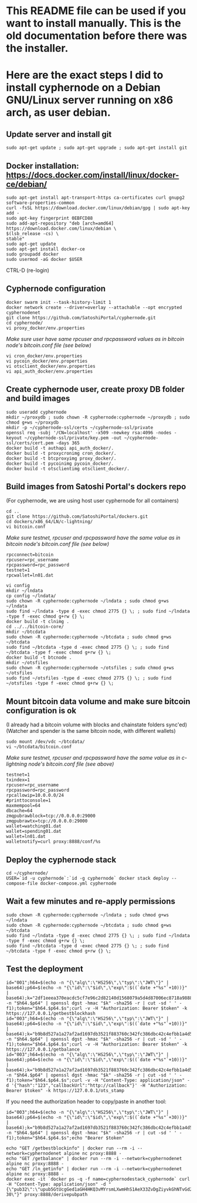 # This README file can be used if you want to install manually.  This is the old documentation before there was the installer.

# Here are the exact steps I did to install cyphernode on a Debian GNU/Linux server running on x86 arch, as user debian.

## Update server and install git

```shell
sudo apt-get update ; sudo apt-get upgrade ; sudo apt-get install git
```

## Docker installation: https://docs.docker.com/install/linux/docker-ce/debian/

```shell
sudo apt-get install apt-transport-https ca-certificates curl gnupg2 software-properties-common
curl -fsSL https://download.docker.com/linux/debian/gpg | sudo apt-key add -
sudo apt-key fingerprint 0EBFCD88
sudo add-apt-repository "deb [arch=amd64] https://download.docker.com/linux/debian \
$(lsb_release -cs) \
stable"
sudo apt-get update
sudo apt-get install docker-ce
sudo groupadd docker
sudo usermod -aG docker $USER
```

CTRL-D (re-login)

## Cyphernode configuration

```shell
docker swarm init --task-history-limit 1
docker network create --driver=overlay --attachable --opt encrypted cyphernodenet
git clone https://github.com/SatoshiPortal/cyphernode.git
cd cyphernode/
vi proxy_docker/env.properties
```

*Make sure user have same rpcuser and rpcpassword values as in bitcoin node's bitcoin.conf file (see below)*

```shell
vi cron_docker/env.properties
vi pycoin_docker/env.properties
vi otsclient_docker/env.properties
vi api_auth_docker/env.properties
```

## Create cyphernode user, create proxy DB folder and build images

```shell
sudo useradd cyphernode
mkdir ~/proxydb ; sudo chown -R cyphernode:cyphernode ~/proxydb ; sudo chmod g+ws ~/proxydb
mkdir -p ~/cyphernode-ssl/certs ~/cyphernode-ssl/private
openssl req -subj '/CN=localhost' -x509 -newkey rsa:4096 -nodes -keyout ~/cyphernode-ssl/private/key.pem -out ~/cyphernode-ssl/certs/cert.pem -days 365
docker build -t authapi api_auth_docker/.
docker build -t proxycronimg cron_docker/.
docker build -t btcproxyimg proxy_docker/.
docker build -t pycoinimg pycoin_docker/.
docker build -t otsclientimg otsclient_docker/.
```

## Build images from Satoshi Portal's dockers repo
(For cyphernode, we are using host user cyphernode for all containers)

```shell
cd ..
git clone https://github.com/SatoshiPortal/dockers.git
cd dockers/x86_64/LN/c-lightning/
vi bitcoin.conf
```

*Make sure testnet, rpcuser and rpcpassword have the same value as in bitcoin node's bitcoin.conf file (see below)*

```console
rpcconnect=bitcoin
rpcuser=rpc_username
rpcpassword=rpc_password
testnet=1
rpcwallet=ln01.dat
```

```shell
vi config
mkdir ~/lndata
cp config ~/lndata/
sudo chown -R cyphernode:cyphernode ~/lndata ; sudo chmod g+ws ~/lndata
sudo find ~/lndata -type d -exec chmod 2775 {} \; ; sudo find ~/lndata -type f -exec chmod g+rw {} \;
docker build -t clnimg .
cd ../../bitcoin-core/
mkdir ~/btcdata
sudo chown -R cyphernode:cyphernode ~/btcdata ; sudo chmod g+ws ~/btcdata
sudo find ~/btcdata -type d -exec chmod 2775 {} \; ; sudo find ~/btcdata -type f -exec chmod g+rw {} \;
docker build -t btcnode .
mkdir ~/otsfiles
sudo chown -R cyphernode:cyphernode ~/otsfiles ; sudo chmod g+ws ~/otsfiles
sudo find ~/otsfiles -type d -exec chmod 2775 {} \; ; sudo find ~/otsfiles -type f -exec chmod g+rw {} \;
```

## Mount bitcoin data volume and make sure bitcoin configuration is ok
(I already had a bitcoin volume with blocks and chainstate folders sync'ed)
(Watcher and spender is the same bitcoin node, with different wallets)

```shell
sudo mount /dev/vdc ~/btcdata/
vi ~/btcdata/bitcoin.conf
```

*Make sure testnet, rpcuser and rpcpassword have the same value as in c-lightning node's bitcoin.conf file (see above)*

```console
testnet=1
txindex=1
rpcuser=rpc_username
rpcpassword=rpc_password
rpcallowip=10.0.0.0/24
#printtoconsole=1
maxmempool=64
dbcache=64
zmqpubrawblock=tcp://0.0.0.0:29000
zmqpubrawtx=tcp://0.0.0.0:29000
wallet=watching01.dat
wallet=spending01.dat
wallet=ln01.dat
walletnotify=curl proxy:8888/conf/%s
```

## Deploy the cyphernode stack

```shell
cd ~/cyphernode/
USER=`id -u cyphernode`:`id -g cyphernode` docker stack deploy --compose-file docker-compose.yml cyphernode
```

## Wait a few minutes and re-apply permissions

```shell
sudo chown -R cyphernode:cyphernode ~/lndata ; sudo chmod g+ws ~/lndata
sudo chown -R cyphernode:cyphernode ~/btcdata ; sudo chmod g+ws ~/btcdata
sudo find ~/lndata -type d -exec chmod 2775 {} \; ; sudo find ~/lndata -type f -exec chmod g+rw {} \;
sudo find ~/btcdata -type d -exec chmod 2775 {} \; ; sudo find ~/btcdata -type f -exec chmod g+rw {} \;
  ```

## Test the deployment

```shell
id="001";h64=$(echo -n "{\"alg\":\"HS256\",\"typ\":\"JWT\"}" | base64);p64=$(echo -n "{\"id\":\"$id\",\"exp\":$((`date +"%s"`+10))}" | base64);k="2df1eeea370eacdc5cf7e96c2d82140d1568079a5d4d87006ec8718a98883b36";s=$(echo -n "$h64.$p64" | openssl dgst -hmac "$k" -sha256 -r | cut -sd ' ' -f1);token="$h64.$p64.$s";curl -v -H "Authorization: Bearer $token" -k https://127.0.0.1/getbestblockhash
id="003";h64=$(echo -n "{\"alg\":\"HS256\",\"typ\":\"JWT\"}" | base64);p64=$(echo -n "{\"id\":\"$id\",\"exp\":$((`date +"%s"`+10))}" | base64);k="b9b8d527a1a27af2ad1697db3521f883760c342fc386dbc42c4efbb1a4d5e0af";s=$(echo -n "$h64.$p64" | openssl dgst -hmac "$k" -sha256 -r | cut -sd ' ' -f1);token="$h64.$p64.$s";curl -v -H "Authorization: Bearer $token" -k https://127.0.0.1/getbalance
id="003";h64=$(echo -n "{\"alg\":\"HS256\",\"typ\":\"JWT\"}" | base64);p64=$(echo -n "{\"id\":\"$id\",\"exp\":$((`date +"%s"`+10))}" | base64);k="b9b8d527a1a27af2ad1697db3521f883760c342fc386dbc42c4efbb1a4d5e0af";s=$(echo -n "$h64.$p64" | openssl dgst -hmac "$k" -sha256 -r | cut -sd ' ' -f1);token="$h64.$p64.$s";curl -v -H "Content-Type: application/json" -d '{"hash":"123","callbackUrl":"http://callback"}' -H "Authorization: Bearer $token" -k https://127.0.0.1/ots_stamp
```

If you need the authorization header to copy/paste in another tool:

```shell
id="003";h64=$(echo -n "{\"alg\":\"HS256\",\"typ\":\"JWT\"}" | base64);p64=$(echo -n "{\"id\":\"$id\",\"exp\":$((`date +"%s"`+30))}" | base64);k="b9b8d527a1a27af2ad1697db3521f883760c342fc386dbc42c4efbb1a4d5e0af";s=$(echo -n "$h64.$p64" | openssl dgst -hmac "$k" -sha256 -r | cut -sd ' ' -f1);token="$h64.$p64.$s";echo "Bearer $token"
```

```shell
echo "GET /getbestblockinfo" | docker run --rm -i --network=cyphernodenet alpine nc proxy:8888 -
echo "GET /getbalance" | docker run --rm -i --network=cyphernodenet alpine nc proxy:8888 -
echo "GET /ln_getinfo" | docker run --rm -i --network=cyphernodenet alpine nc proxy:8888 -
docker exec -it `docker ps -q -f name=cyphernodestack_cyphernode` curl -H "Content-Type: application/json" -d "{\"pub32\":\"upub5GtUcgGed1aGH4HKQ3vMYrsmLXwmHhS1AeX33ZvDgZiyvkGhNTvGd2TA5Lr4v239Fzjj4ZY48t6wTtXUy2yRgapf37QHgt6KWEZ6bgsCLpb\",\"path\":\"0/25-30\"}" proxy:8888/derivepubpath
```
